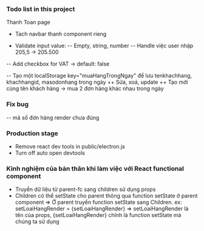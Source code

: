 ### Todo list in this project

Thanh Toan page

- Tach navbar thanh component rieng

- Validate input value:
  -- Empty, string, number
  -- Handle việc user nhập 205,5 -> 205.500

-- Add checkbox for VAT -> default: false

-- Tạo một localStorage key="muaHangTrongNgay" để lưu tenkhachhang, khachhangid, masodonhang trong ngày
++ Sửa, xoá, update
++ Tạo mới cùng tên khách hàng -> mua 2 đơn hàng khác nhau trong ngày

### Fix bug

-- mã số đơn hàng render chưa đúng

### Production stage

- Remove react dev tools in public/electron.js
- Turn off auto open devtools

### Kinh nghiệm của bản thân khi làm việc với React functional component

- Truyền dữ liệu từ parent-fc sang children sử dụng props
- Children có thể setState cho parent thông qua function setState ở parent component
  => Ở parent truyền function setState sang Children. ex: setLoaiHangRender = {setLoaiHangRender}
  => setLoaiHangRender là tên của props, {setLoaiHangRender} chính là function setState mà chúng ta sử dụng
